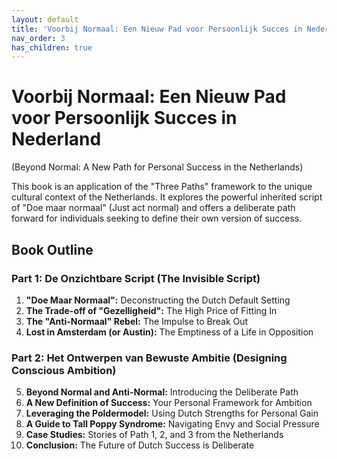 ```yaml
---
layout: default
title: 'Voorbij Normaal: Een Nieuw Pad voor Persoonlijk Succes in Nederland'
nav_order: 3
has_children: true
---
```


# Voorbij Normaal: Een Nieuw Pad voor Persoonlijk Succes in Nederland
(Beyond Normal: A New Path for Personal Success in the Netherlands)

This book is an application of the "Three Paths" framework to the unique cultural context of the Netherlands. It explores the powerful inherited script of "Doe maar normaal" (Just act normal) and offers a deliberate path forward for individuals seeking to define their own version of success.

## Book Outline

### Part 1: De Onzichtbare Script (The Invisible Script)
1.  **"Doe Maar Normaal":** Deconstructing the Dutch Default Setting
2.  **The Trade-off of "Gezelligheid":** The High Price of Fitting In
3.  **The "Anti-Normaal" Rebel:** The Impulse to Break Out
4.  **Lost in Amsterdam (or Austin):** The Emptiness of a Life in Opposition

### Part 2: Het Ontwerpen van Bewuste Ambitie (Designing Conscious Ambition)
5.  **Beyond Normal and Anti-Normal:** Introducing the Deliberate Path
6.  **A New Definition of Success:** Your Personal Framework for Ambition
7.  **Leveraging the Poldermodel:** Using Dutch Strengths for Personal Gain
8.  **A Guide to Tall Poppy Syndrome:** Navigating Envy and Social Pressure
9.  **Case Studies:** Stories of Path 1, 2, and 3 from the Netherlands
10. **Conclusion:** The Future of Dutch Success is Deliberate
